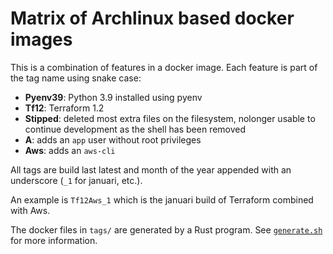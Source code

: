Matrix of Archlinux based docker images
========================

This is a combination of features in a docker image. Each feature is part of the tag name using snake case:

- **Pyenv39**: Python 3.9 installed using pyenv
- **Tf12**: Terraform 1.2
- **Stipped**: deleted most extra files on the filesystem, nolonger usable to continue development as the shell has been removed
- **A**: adds an `app` user without root privileges
- **Aws**: adds an `aws-cli`

All tags are build last latest and month of the year appended with an underscore (`_1` for januari, etc.).

An example is `Tf12Aws_1` which is the januari build of Terraform combined with Aws.

The docker files in `tags/` are generated by a Rust program. See [`generate.sh`](generate.sh) for more information.